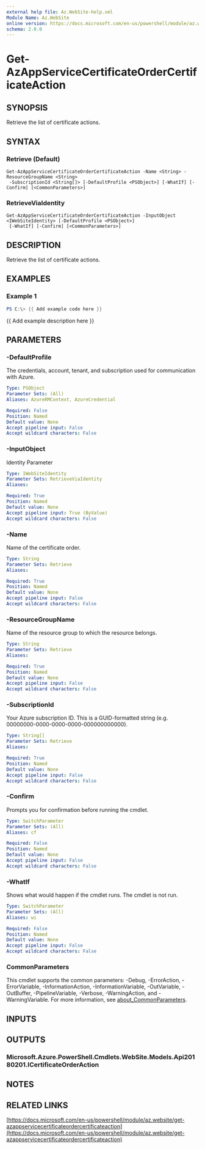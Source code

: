 ```yaml
---
external help file: Az.WebSite-help.xml
Module Name: Az.WebSite
online version: https://docs.microsoft.com/en-us/powershell/module/az.website/get-azappservicecertificateordercertificateaction
schema: 2.0.0
---
```


# Get-AzAppServiceCertificateOrderCertificateAction

## SYNOPSIS
Retrieve the list of certificate actions.

## SYNTAX

### Retrieve (Default)
```
Get-AzAppServiceCertificateOrderCertificateAction -Name <String> -ResourceGroupName <String>
 -SubscriptionId <String[]> [-DefaultProfile <PSObject>] [-WhatIf] [-Confirm] [<CommonParameters>]
```

### RetrieveViaIdentity
```
Get-AzAppServiceCertificateOrderCertificateAction -InputObject <IWebSiteIdentity> [-DefaultProfile <PSObject>]
 [-WhatIf] [-Confirm] [<CommonParameters>]
```

## DESCRIPTION
Retrieve the list of certificate actions.

## EXAMPLES

### Example 1
```powershell
PS C:\> {{ Add example code here }}
```

{{ Add example description here }}

## PARAMETERS

### -DefaultProfile
The credentials, account, tenant, and subscription used for communication with Azure.

```yaml
Type: PSObject
Parameter Sets: (All)
Aliases: AzureRMContext, AzureCredential

Required: False
Position: Named
Default value: None
Accept pipeline input: False
Accept wildcard characters: False
```

### -InputObject
Identity Parameter

```yaml
Type: IWebSiteIdentity
Parameter Sets: RetrieveViaIdentity
Aliases:

Required: True
Position: Named
Default value: None
Accept pipeline input: True (ByValue)
Accept wildcard characters: False
```

### -Name
Name of the certificate order.

```yaml
Type: String
Parameter Sets: Retrieve
Aliases:

Required: True
Position: Named
Default value: None
Accept pipeline input: False
Accept wildcard characters: False
```

### -ResourceGroupName
Name of the resource group to which the resource belongs.

```yaml
Type: String
Parameter Sets: Retrieve
Aliases:

Required: True
Position: Named
Default value: None
Accept pipeline input: False
Accept wildcard characters: False
```

### -SubscriptionId
Your Azure subscription ID.
This is a GUID-formatted string (e.g.
00000000-0000-0000-0000-000000000000).

```yaml
Type: String[]
Parameter Sets: Retrieve
Aliases:

Required: True
Position: Named
Default value: None
Accept pipeline input: False
Accept wildcard characters: False
```

### -Confirm
Prompts you for confirmation before running the cmdlet.

```yaml
Type: SwitchParameter
Parameter Sets: (All)
Aliases: cf

Required: False
Position: Named
Default value: None
Accept pipeline input: False
Accept wildcard characters: False
```

### -WhatIf
Shows what would happen if the cmdlet runs.
The cmdlet is not run.

```yaml
Type: SwitchParameter
Parameter Sets: (All)
Aliases: wi

Required: False
Position: Named
Default value: None
Accept pipeline input: False
Accept wildcard characters: False
```

### CommonParameters
This cmdlet supports the common parameters: -Debug, -ErrorAction, -ErrorVariable, -InformationAction, -InformationVariable, -OutVariable, -OutBuffer, -PipelineVariable, -Verbose, -WarningAction, and -WarningVariable. For more information, see [about_CommonParameters](http://go.microsoft.com/fwlink/?LinkID=113216).

## INPUTS

## OUTPUTS

### Microsoft.Azure.PowerShell.Cmdlets.WebSite.Models.Api20180201.ICertificateOrderAction
## NOTES

## RELATED LINKS

[https://docs.microsoft.com/en-us/powershell/module/az.website/get-azappservicecertificateordercertificateaction](https://docs.microsoft.com/en-us/powershell/module/az.website/get-azappservicecertificateordercertificateaction)

